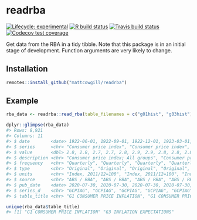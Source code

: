 
<!-- README.md is generated from README.Rmd. Please edit that file -->

# readrba

<!-- badges: start -->

[![Lifecycle:
experimental](https://img.shields.io/badge/lifecycle-experimental-orange.svg)](https://www.tidyverse.org/lifecycle/#experimental)
[![R build
status](https://github.com/MattCowgill/readrba/workflows/R-CMD-check/badge.svg)](https://github.com/MattCowgill/readrba/actions)
[![Travis build
status](https://travis-ci.com/MattCowgill/readrba.svg?branch=master)](https://travis-ci.com/MattCowgill/readrba)
[![Codecov test
coverage](https://codecov.io/gh/MattCowgill/readrba/branch/master/graph/badge.svg)](https://codecov.io/gh/MattCowgill/readrba?branch=master)

<!-- badges: end -->

Get data from the RBA in a tidy tibble. Note that this package is in an
initial stage of development. Function arguments are very likely to
change.

## Installation

``` r
remotes::install_github("mattcowgill/readrba")
```

## Example

``` r
rba_data <- readrba::read_rba(table_filenames = c("g01hist", "g03hist"))

dplyr::glimpse(rba_data)
#> Rows: 8,921
#> Columns: 11
#> $ date        <date> 1922-06-01, 1922-09-01, 1922-12-01, 1923-03-01, 1923-06-…
#> $ series      <chr> "Consumer price index", "Consumer price index", "Consumer…
#> $ value       <dbl> 2.8, 2.8, 2.7, 2.7, 2.8, 2.9, 2.9, 2.8, 2.8, 2.8, 2.8, 2.…
#> $ description <chr> "Consumer price index; All groups", "Consumer price index…
#> $ frequency   <chr> "Quarterly", "Quarterly", "Quarterly", "Quarterly", "Quar…
#> $ type        <chr> "Original", "Original", "Original", "Original", "Original…
#> $ units       <chr> "Index, 2011/12=100", "Index, 2011/12=100", "Index, 2011/…
#> $ source      <chr> "ABS / RBA", "ABS / RBA", "ABS / RBA", "ABS / RBA", "ABS …
#> $ pub_date    <date> 2020-07-30, 2020-07-30, 2020-07-30, 2020-07-30, 2020-07-…
#> $ series_d    <chr> "GCPIAG", "GCPIAG", "GCPIAG", "GCPIAG", "GCPIAG", "GCPIAG…
#> $ table_title <chr> "G1 CONSUMER PRICE INFLATION", "G1 CONSUMER PRICE INFLATI…

unique(rba_data$table_title)
#> [1] "G1 CONSUMER PRICE INFLATION" "G3 INFLATION EXPECTATIONS"
```
